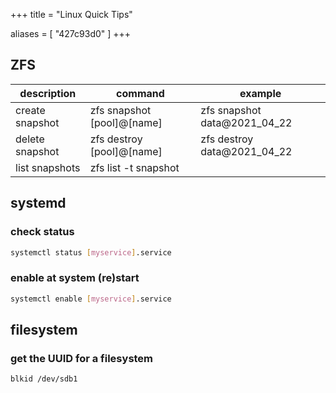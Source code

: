 +++
title = "Linux Quick Tips"

aliases = [
  "427c93d0"
]
+++

## ZFS

| description | command | example |
| ----------- | ------- | ------- |
| create snapshot | zfs snapshot [pool]@[name] | zfs snapshot data@2021_04_22 |
| delete snapshot | zfs destroy [pool]@[name] | zfs destroy data@2021_04_22 |
| list snapshots | zfs list -t snapshot | |

## systemd

### check status

```bash
systemctl status [myservice].service
```

### enable at system (re)start

```bash
systemctl enable [myservice].service
```

## filesystem

### get the UUID for a filesystem

```bash
blkid /dev/sdb1
```
